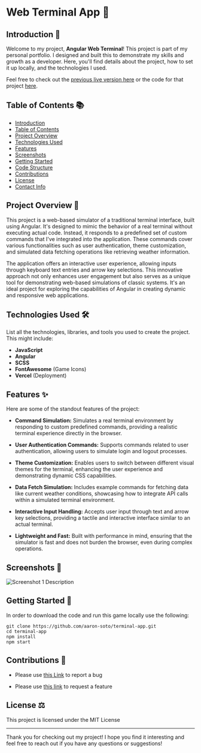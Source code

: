 # Web Terminal App 🚀

## Introduction 👋

Welcome to my project, **Angular Web Terminal**! This project is part of my personal portfolio. I designed and built this to demonstrate my skills and growth as a developer. Here, you'll find details about the project, how to set it up locally, and the technologies I used.

Feel free to check out the [previous live version here](!https://aaron-soto.github.io/tower-defense/) or the code for that project [here](!https://github.com/aaron-soto/tower-defense).

## Table of Contents 📚

- [Introduction](#introduction-)
- [Table of Contents](#table-of-contents-)
- [Project Overview](#project-overview-)
- [Technologies Used](#technologies-used-)
- [Features](#features-)
- [Screenshots](#screenshots-)
- [Getting Started](#getting-started-)
- [Code Structure](#code-structure-)
- [Contributions](#contributions-)
- [License](#license-)
- [Contact Info](#contact-info-)

## Project Overview 📖

This project is a web-based simulator of a traditional terminal interface, built using Angular. It's designed to mimic the behavior of a real terminal without executing actual code. Instead, it responds to a predefined set of custom commands that I've integrated into the application. These commands cover various functionalities such as user authentication, theme customization, and simulated data fetching operations like retrieving weather information.

The application offers an interactive user experience, allowing inputs through keyboard text entries and arrow key selections. This innovative approach not only enhances user engagement but also serves as a unique tool for demonstrating web-based simulations of classic systems. It's an ideal project for exploring the capabilities of Angular in creating dynamic and responsive web applications.

## Technologies Used 🛠️

List all the technologies, libraries, and tools you used to create the project. This might include:

- **JavaScript**
- **Angular**
- **SCSS**
- **FontAwesome** (Game Icons)
- **Vercel** (Deployment)

## Features ✨

Here are some of the standout features of the project:

- **Command Simulation:** Simulates a real terminal environment by responding to custom predefined commands, providing a realistic terminal experience directly in the browser.

- **User Authentication Commands:** Supports commands related to user authentication, allowing users to simulate login and logout processes.

- **Theme Customization:** Enables users to switch between different visual themes for the terminal, enhancing the user experience and demonstrating dynamic CSS capabilities.

- **Data Fetch Simulation:** Includes example commands for fetching data like current weather conditions, showcasing how to integrate API calls within a simulated terminal environment.

- **Interactive Input Handling:** Accepts user input through text and arrow key selections, providing a tactile and interactive interface similar to an actual terminal.

- **Lightweight and Fast:** Built with performance in mind, ensuring that the simulator is fast and does not burden the browser, even during complex operations.

## Screenshots 📸

![Screenshot 1 Description]()

## Getting Started 🚀

In order to download the code and run this game locally use the following:

```shell
git clone https://github.com/aaron-soto/terminal-app.git
cd terminal-app
npm install
npm start
```

## Contributions 🤝

- Please use [this Link](https://github.com/aaron-soto/terminal-app/issues/new?assignees=&labels=bug&projects=&template=bug_report.md&title=Issue%3A+Bug+report+%F0%9F%90%9E) to report a bug

- Please use [this link](https://github.com/aaron-soto/terminal-app/issues/new?assignees=&labels=enhancement&projects=&template=feature_request.md&title=Issue%3A+Feature+Request+%F0%9F%9A%80) to request a feature

## License ⚖️

This project is licensed under the MIT License

<hr>

Thank you for checking out my project! I hope you find it interesting and feel free to reach out if you have any questions or suggestions!
